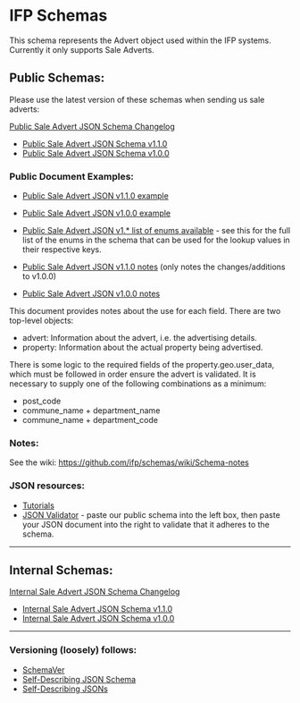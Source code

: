 # IFP Schemas

This schema represents the Advert object used within the IFP systems. Currently it only supports Sale Adverts.

## Public Schemas:

Please use the latest version of these schemas when sending us sale adverts:

[Public Sale Advert JSON Schema Changelog](https://github.com/ifp/schemas/blob/master/json/public_sale-advert-schema_changelog.md)

- [Public Sale Advert JSON Schema v1.1.0](https://raw.githubusercontent.com/ifp/schemas/master/json/public/public_sale-advert-schema_v1.1.0.json)
- [Public Sale Advert JSON Schema v1.0.0](https://raw.githubusercontent.com/ifp/schemas/master/json/public/public_sale-advert-schema_v1.0.0.json)

### Public Document Examples:

- [Public Sale Advert JSON v1.1.0 example](https://github.com/ifp/schemas/blob/master/json/examples/public_sale-advert-schema_v1.1.0-example.json)
- [Public Sale Advert JSON v1.0.0 example](https://github.com/ifp/schemas/blob/master/json/examples/public_sale-advert-schema_v1.0.0-example.json)
- [Public Sale Advert JSON v1.* list of enums available](https://raw.githubusercontent.com/ifp/schemas/master/json/public/examples/public_sale-advert-schema_v1.*-enum-values.json) - see this for the full list of the enums in the schema that can be used for the lookup values in their respective keys.

- [Public Sale Advert JSON v1.1.0 notes](https://github.com/ifp/schemas/blob/master/json/examples/public_sale-advert-schema_v1.1.0-notes.json) (only notes the changes/additions to v1.0.0)
- [Public Sale Advert JSON v1.0.0 notes](https://github.com/ifp/schemas/blob/master/json/examples/public_sale-advert-schema_v1.0.0-notes.json)

This document provides notes about the use for each field. There are two top-level objects:
- advert: Information about the advert, i.e. the advertising details.
- property: Information about the actual property being advertised.
    
There is some logic to the required fields of the property.geo.user_data, which must be followed in order ensure the advert is validated. It is necessary to supply one of the following combinations as a minimum:
- post_code
- commune_name + department_name
- commune_name + department_code

### Notes:

See the wiki: https://github.com/ifp/schemas/wiki/Schema-notes

### JSON resources:

- [Tutorials](https://www.google.co.uk/search?q=json%20tutorial)
- [JSON Validator](http://www.jsonschemavalidator.net/) - paste our public schema into the left box, then paste your JSON document into the right to validate that it adheres to the schema.

-----

## Internal Schemas:

[Internal Sale Advert JSON Schema Changelog](https://github.com/ifp/schemas/blob/master/json/internal_sale-advert-schema_changelog.md)

- [Internal Sale Advert JSON Schema v1.1.0](https://raw.githubusercontent.com/ifp/schemas/master/json/internal/internal_sale-advert-schema_v1.1.0.json)
- [Internal Sale Advert JSON Schema v1.0.0](https://raw.githubusercontent.com/ifp/schemas/master/json/internal/internal_sale-advert-schema_v1.0.0.json)

-----

### Versioning (loosely) follows:

- [SchemaVer](https://github.com/ifp/iglu/wiki/SchemaVer)
- [Self-Describing JSON Schema](https://github.com/ifp/iglu/wiki/Self-describing-JSON-Schemas)
- [Self-Describing JSONs](https://github.com/ifp/iglu/wiki/Self-describing-JSONs)
